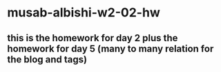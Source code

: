 # musab-albishi-w2-02-hw
## this is the homework for day 2 plus the homework for day 5 (many to many relation for the blog and tags)
